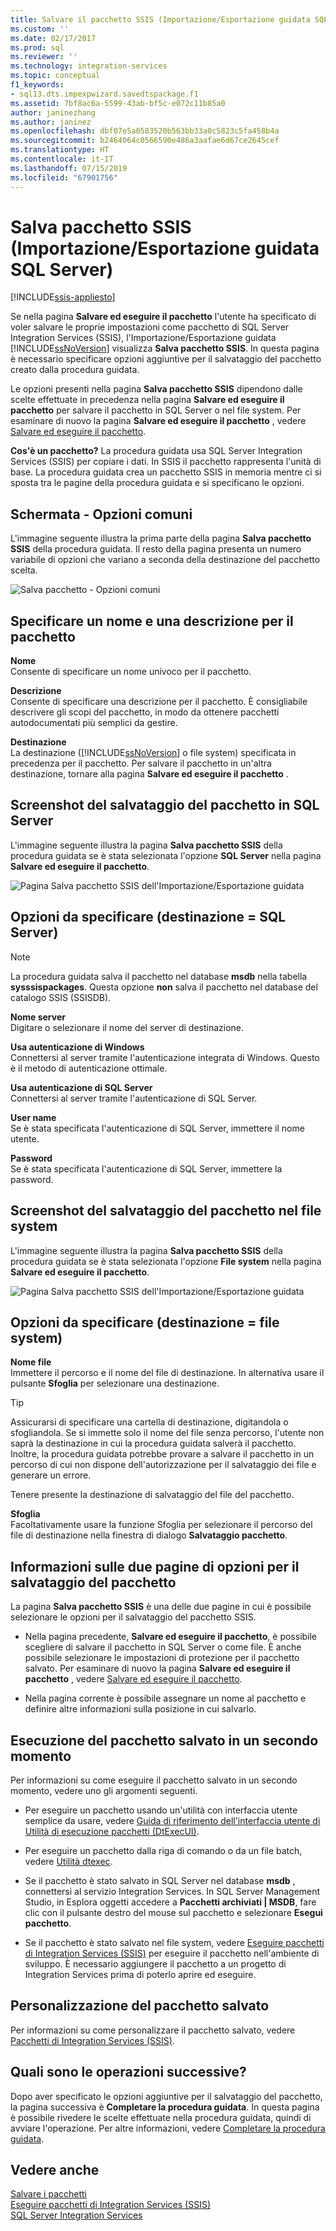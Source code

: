 ```yaml
---
title: Salvare il pacchetto SSIS (Importazione/Esportazione guidata SQL Server) | Microsoft Docs
ms.custom: ''
ms.date: 02/17/2017
ms.prod: sql
ms.reviewer: ''
ms.technology: integration-services
ms.topic: conceptual
f1_keywords:
- sql13.dts.impexpwizard.savedtspackage.f1
ms.assetid: 7bf8ac6a-5599-43ab-bf5c-e072c11b85a0
author: janinezhang
ms.author: janinez
ms.openlocfilehash: dbf07e5a0583520b563bb33a0c5823c5fa458b4a
ms.sourcegitcommit: b2464064c0566590e486a3aafae6d67ce2645cef
ms.translationtype: HT
ms.contentlocale: it-IT
ms.lasthandoff: 07/15/2019
ms.locfileid: "67901756"
---
```

# <a name="save-ssis-package-sql-server-import-and-export-wizard"></a>Salva pacchetto SSIS (Importazione/Esportazione guidata SQL Server)

[!INCLUDE[ssis-appliesto](../../includes/ssis-appliesto-ssvrpluslinux-asdb-asdw-xxx.md)]


  Se nella pagina **Salvare ed eseguire il pacchetto** l'utente ha specificato di voler salvare le proprie impostazioni come pacchetto di SQL Server Integration Services (SSIS), l'Importazione/Esportazione guidata [!INCLUDE[ssNoVersion](../../includes/ssnoversion-md.md)] visualizza **Salva pacchetto SSIS**. In questa pagina è necessario specificare opzioni aggiuntive per il salvataggio del pacchetto creato dalla procedura guidata.  

Le opzioni presenti nella pagina **Salva pacchetto SSIS** dipendono dalle scelte effettuate in precedenza nella pagina **Salvare ed eseguire il pacchetto** per salvare il pacchetto in SQL Server o nel file system. Per esaminare di nuovo la pagina **Salvare ed eseguire il pacchetto** , vedere [Salvare ed eseguire il pacchetto](../../integration-services/import-export-data/save-and-run-package-sql-server-import-and-export-wizard.md).
 
**Cos'è un pacchetto?** La procedura guidata usa SQL Server Integration Services (SSIS) per copiare i dati. In SSIS il pacchetto rappresenta l'unità di base. La procedura guidata crea un pacchetto SSIS in memoria mentre ci si sposta tra le pagine della procedura guidata e si specificano le opzioni.

## <a name="screen-shot---common-options"></a>Schermata - Opzioni comuni
L'immagine seguente illustra la prima parte della pagina **Salva pacchetto SSIS** della procedura guidata. Il resto della pagina presenta un numero variabile di opzioni che variano a seconda della destinazione del pacchetto scelta.

![Salva pacchetto - Opzioni comuni](../../integration-services/import-export-data/media/save-package-common-options.png)

## <a name="provide-a-name-and-description-for-the-package"></a>Specificare un nome e una descrizione per il pacchetto  
 **Nome**  
 Consente di specificare un nome univoco per il pacchetto.  
  
 **Descrizione**  
 Consente di specificare una descrizione per il pacchetto. È consigliabile descrivere gli scopi del pacchetto, in modo da ottenere pacchetti autodocumentati più semplici da gestire.  
  
 **Destinazione**  
 La destinazione ([!INCLUDE[ssNoVersion](../../includes/ssnoversion-md.md)] o file system) specificata in precedenza per il pacchetto. Per salvare il pacchetto in un'altra destinazione, tornare alla pagina **Salvare ed eseguire il pacchetto** .

## <a name="screen-shot---save-the-package-in-sql-server"></a>Screenshot del salvataggio del pacchetto in SQL Server

 L'immagine seguente illustra la pagina **Salva pacchetto SSIS** della procedura guidata se è stata selezionata l'opzione **SQL Server** nella pagina **Salvare ed eseguire il pacchetto**. 
  
![Pagina Salva pacchetto SSIS dell'Importazione/Esportazione guidata](../../integration-services/import-export-data/media/save-package2.png "Pagina Salva pacchetto SSIS dell'Importazione/Esportazione guidata")  

## <a name="options-to-specify-target--sql-server"></a>Opzioni da specificare (destinazione = SQL Server) 

 > [!NOTE]
 > La procedura guidata salva il pacchetto nel database **msdb** nella tabella **sysssispackages**. Questa opzione **non** salva il pacchetto nel database del catalogo SSIS (SSISDB).  
 
 **Nome server**  
 Digitare o selezionare il nome del server di destinazione.  
   
 **Usa autenticazione di Windows**  
Connettersi al server tramite l'autenticazione integrata di Windows. Questo è il metodo di autenticazione ottimale.  
  
 **Usa autenticazione di SQL Server**  
Connettersi al server tramite l'autenticazione di SQL Server.  
  
 **User name**  
Se è stata specificata l'autenticazione di SQL Server, immettere il nome utente.  
  
 **Password**  
Se è stata specificata l'autenticazione di SQL Server, immettere la password.  
    
## <a name="screen-shot---save-the-package-in-the-file-system"></a>Screenshot del salvataggio del pacchetto nel file system
 
L'immagine seguente illustra la pagina **Salva pacchetto SSIS** della procedura guidata se è stata selezionata l'opzione **File system** nella pagina **Salvare ed eseguire il pacchetto**. 
  
![Pagina Salva pacchetto SSIS dell'Importazione/Esportazione guidata](../../integration-services/import-export-data/media/save-package1.png "Pagina Salva pacchetto SSIS dell'Importazione/Esportazione guidata")  

## <a name="options-to-specify-target--file-system"></a>Opzioni da specificare (destinazione = file system)

 **Nome file**  
 Immettere il percorso e il nome del file di destinazione. In alternativa usare il pulsante **Sfoglia** per selezionare una destinazione.  
  
> [!TIP]
> Assicurarsi di specificare una cartella di destinazione, digitandola o sfogliandola. Se si immette solo il nome del file senza percorso, l'utente non saprà la destinazione in cui la procedura guidata salverà il pacchetto. Inoltre, la procedura guidata potrebbe provare a salvare il pacchetto in un percorso di cui non dispone dell'autorizzazione per il salvataggio dei file e generare un errore.  
>   
>  Tenere presente la destinazione di salvataggio del file del pacchetto.  
  
 **Sfoglia**  
 Facoltativamente usare la funzione Sfoglia per selezionare il percorso del file di destinazione nella finestra di dialogo **Salvataggio pacchetto**.  

## <a name="about-the-two-pages-of-options-for-saving-the-package"></a>Informazioni sulle due pagine di opzioni per il salvataggio del pacchetto  
 La pagina **Salva pacchetto SSIS** è una delle due pagine in cui è possibile selezionare le opzioni per il salvataggio del pacchetto SSIS.  
  
-   Nella pagina precedente, **Salvare ed eseguire il pacchetto**, è possibile scegliere di salvare il pacchetto in SQL Server o come file. È anche possibile selezionare le impostazioni di protezione per il pacchetto salvato. Per esaminare di nuovo la pagina **Salvare ed eseguire il pacchetto** , vedere [Salvare ed eseguire il pacchetto](../../integration-services/import-export-data/save-and-run-package-sql-server-import-and-export-wizard.md).  
  
-   Nella pagina corrente è possibile assegnare un nome al pacchetto e definire altre informazioni sulla posizione in cui salvarlo.  
 
## <a name="run-the-saved-package-again-later"></a>Esecuzione del pacchetto salvato in un secondo momento  
 Per informazioni su come eseguire il pacchetto salvato in un secondo momento, vedere uno gli argomenti seguenti.  
  
-   Per eseguire un pacchetto usando un'utilità con interfaccia utente semplice da usare, vedere [Guida di riferimento dell'interfaccia utente di Utilità di esecuzione pacchetti &#40;DtExecUI&#41;](../../integration-services/packages/execute-package-utility-dtexecui-ui-reference.md).  
  
-   Per eseguire un pacchetto dalla riga di comando o da un file batch, vedere [Utilità dtexec](../../integration-services/packages/dtexec-utility.md).  
  
-   Se il pacchetto è stato salvato in SQL Server nel database **msdb** , connettersi al servizio Integration Services. In SQL Server Management Studio, in Esplora oggetti accedere a **Pacchetti archiviati | MSDB**, fare clic con il pulsante destro del mouse sul pacchetto e selezionare **Esegui pacchetto**.

-   Se il pacchetto è stato salvato nel file system, vedere [Eseguire pacchetti di Integration Services (SSIS)](../../integration-services/packages/run-integration-services-ssis-packages.md) per eseguire il pacchetto nell'ambiente di sviluppo. È necessario aggiungere il pacchetto a un progetto di Integration Services prima di poterlo aprire ed eseguire.  

## <a name="customize-the-saved-package"></a>Personalizzazione del pacchetto salvato  
 Per informazioni su come personalizzare il pacchetto salvato, vedere [Pacchetti di Integration Services &#40;SSIS&#41;](../../integration-services/integration-services-ssis-packages.md).  
  
## <a name="whats-next"></a>Quali sono le operazioni successive?  
 Dopo aver specificato le opzioni aggiuntive per il salvataggio del pacchetto, la pagina successiva è **Completare la procedura guidata**. In questa pagina è possibile rivedere le scelte effettuate nella procedura guidata, quindi di avviare l'operazione. Per altre informazioni, vedere [Completare la procedura guidata](../../integration-services/import-export-data/complete-the-wizard-sql-server-import-and-export-wizard.md).  
 
## <a name="see-also"></a>Vedere anche  
[Salvare i pacchetti](../../integration-services/save-packages.md)  
[Eseguire pacchetti di Integration Services (SSIS)](../../integration-services/packages/run-integration-services-ssis-packages.md)  
[SQL Server Integration Services](../../integration-services/sql-server-integration-services.md)
 
 
